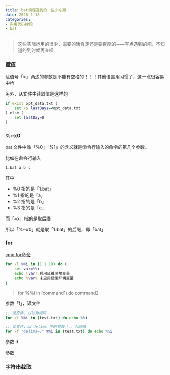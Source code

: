 ```yaml
---
title: bat编程遇到的一些小东西
date: 2020-1-18
categories: 
- 实用代码片段
- bat
---
```


> 这些实际运用的很少，需要的话肯定还是要百度的~~~写点遇到的吧，不知道的到时候再查呗

### 赋值

赋值号「=」两边的参数是不能有空格的！！！其他语言用习惯了，这一点很容易中枪

另外，从文件中读取值是这样的

```cmd
if exist opt_data.txt (
    set /p lastDays=<opt_data.txt
) else (
    set lastDay=0
)
```

### %~x0

bat 文件中像「%0」「%1」的含义就是命令行输入的命令的第几个参数。

比如在命令行输入

```cmd
1.bat a b c
```

其中
- %0 指的是「1.bat」
- %1 指的是「a」
- %2 指的是「b」
- %3 指的是「c」

而「~x」指的是取后缀

所以「%~x0」就是取「1.bat」的后缀，即「bat」

### for

[cmd for命令](https://blog.csdn.net/Ctrain/article/details/47917573)

```cmd
for /l %%i in (1 1 10) do (
    set var=%%i
    echo !var! 启用延缓环境变量
    echo %var% 未启用延缓环境变量
)
```


> for %%i in (command1) do command2

参数「f」，读文件

```bat
:: 读文件，以行为间隔
for /f %%i in (test.txt) do echo %%i

:: 读文件，以 delims 中的参数「,」为间隔
for /f "delims=," %%i in (test.txt) do echo %%i
```

参数 d

参数

### 字符串截取




